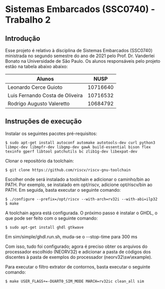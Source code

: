 # Sistemas Embarcados (SSC0740) - Trabalho 2
## Introdução

Esse projeto é relativo à disciplina de Sistemas Embarcados (SSC0740) ministrada no segundo semestre do ano de 2021 pelo Prof. Dr. Vanderlei Bonato na Universidade de São Paulo.
Os alunos responsáveis pelo projeto estão na tabela abaixo abaixo:

Alunos | NUSP
-------|------
Leonardo Cerce Guioto | 10716640
Luis Fernando Costa de Oliveira | 10716532
Rodrigo Augusto Valeretto | 10684792

## Instruções de execução

Instalar os seguintes pacotes pré-requisitos:

```
$ sudo apt-get install autoconf automake autotools-dev curl python3 libmpc-dev libmpfr-dev libgmp-dev gawk build-essential bison flex texinfo gperf libtool patchutils bc zlib1g-dev libexpat-dev
```

Clonar o repositório da toolchain:

```
$ git clone https://github.com/riscv/riscv-gnu-toolchain
```

Escolher onde será instalado a toolchain e adicionar o caminho/bin ao PATH. Por exemplo, se instalado em opt/riscv, adicione opt/riscv/bin ao PATH. Em seguida, basta executar o seguinte comando:

```
$ ./configure --prefix=/opt/riscv --with-arch=rv32i --with-abi=ilp32
$ make
```

A toolchain agora está configurada. O próximo passo é instalar o GHDL, o que pode ser feito com o seguinte comando:
```
$ sudo apt-get install ghdl gtkwave
```

Em sim/simple/ghdl.run.sh, muda-se o --stop-time para 300 ms

Com isso, tudo foi configurado; agora é preciso obter os arquivos do processador escolhido (NEORV32) e adicionar a pasta de códigos dos discentes à pasta de exemplos do processador (neorv32\sw\example).

Para executar o filtro extrator de contornos, basta executar o seguinte comando:

```
$ make USER_FLAGS+=-DUART0_SIM_MODE MARCH=rv32ic clean_all sim
```
